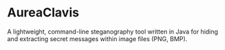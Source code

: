 # AureaClavis
A lightweight, command-line steganography tool written in Java for hiding and extracting secret messages within image files (PNG, BMP). 
